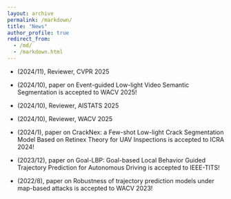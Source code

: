```yaml
---
layout: archive
permalink: /markdown/
title: "News"
author_profile: true
redirect_from: 
  - /md/
  - /markdown.html
---
```


* (2024/11), Reviewer, CVPR 2025
 
* (2024/10), paper on Event-guided Low-light Video Semantic Segmentation is accepted to WACV 2025!

* (2024/10), Reviewer, AISTATS 2025

* (2024/10), Reviewer, WACV 2025

* (2024/1), paper on CrackNex: a Few-shot Low-light Crack Segmentation Model Based on Retinex Theory for UAV Inspections is accepted to ICRA 2024!

* (2023/12), paper on Goal-LBP: Goal-based Local Behavior Guided Trajectory Prediction for Autonomous Driving is accepted to IEEE-TITS!

* (2022/8), paper on Robustness of trajectory prediction models under map-based attacks is accepted to WACV 2023!
